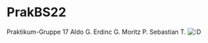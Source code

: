 # PrakBS22
Praktikum-Gruppe 17
Aldo G.
Erdinc G.
Moritz P.
Sebastian T.
![:D](https://as2.ftcdn.net/v2/jpg/02/45/79/47/1000_F_245794715_9oXG5WmafEh9AzKomxnOfcU3g7U2NnyM.jpg)
